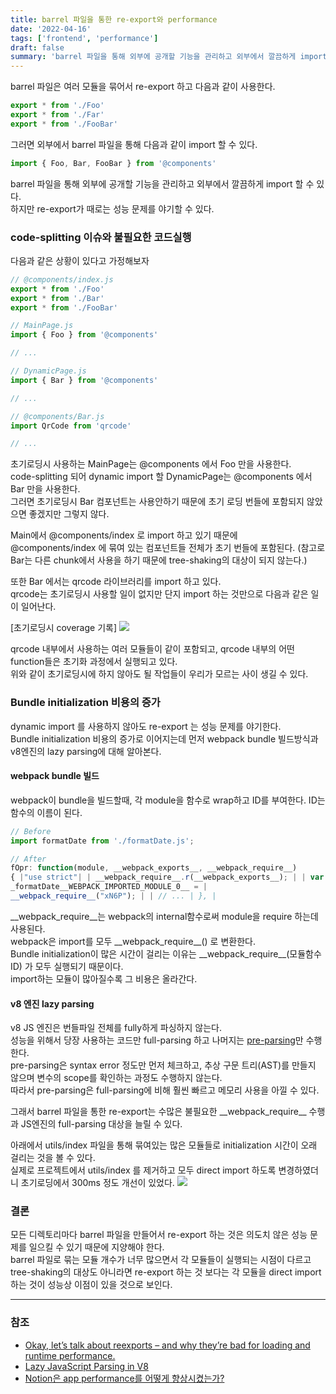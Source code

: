 ```yaml
---
title: barrel 파일을 통한 re-export와 performance
date: '2022-04-16'
tags: ['frontend', 'performance']
draft: false
summary: 'barrel 파일을 통해 외부에 공개할 기능을 관리하고 외부에서 깔끔하게 import 할 수 있다. 하지만 re-export가 때로는 성능 문제를 야기할 수 있다.'
---
```


barrel 파일은 여러 모듈을 묶어서 re-export 하고 다음과 같이 사용한다.

```js
export * from './Foo'
export * from './Far'
export * from './FooBar'
```

그러면 외부에서 barrel 파일을 통해 다음과 같이 import 할 수 있다.

```js
import { Foo, Bar, FooBar } from '@components'
```

barrel 파일을 통해 외부에 공개할 기능을 관리하고 외부에서 깔끔하게 import 할 수 있다. <br />
하지만 re-export가 때로는 성능 문제를 야기할 수 있다. <br />

### code-splitting 이슈와 불필요한 코드실행

다음과 같은 상황이 있다고 가정해보자

```js
// @components/index.js
export * from './Foo'
export * from './Bar'
export * from './FooBar'
```

```js
// MainPage.js
import { Foo } from '@components'

// ...
```

```js
// DynamicPage.js
import { Bar } from '@components'

// ...
```

```js
// @components/Bar.js
import QrCode from 'qrcode'

// ...
```

초기로딩시 사용하는 MainPage는 @components 에서 Foo 만을 사용한다. <br />
code-splitting 되어 dynamic import 할 DynamicPage는 @components 에서 Bar 만을 사용한다. <br />
그러면 초기로딩시 Bar 컴포넌트는 사용안하기 때문에 초기 로딩 번들에 포함되지 않았으면 좋겠지만 그렇지 않다.

Main에서 @components/index 로 import 하고 있기 때문에 @components/index 에 묶여 있는 컴포넌트들 전체가 초기 번들에 포함된다. (참고로 Bar는 다른 chunk에서 사용을 하기 때문에 tree-shaking의 대상이 되지 않는다.)

또한 Bar 에서는 qrcode 라이브러리를 import 하고 있다. <br />
qrcode는 초기로딩시 사용할 일이 없지만 단지 import 하는 것만으로 다음과 같은 일이 일어난다.

[초기로딩시 coverage 기록]
<img src="/static/images/coverage-qrcode.png" />

qrcode 내부에서 사용하는 여러 모듈들이 같이 포함되고, qrcode 내부의 어떤 function들은 초기화 과정에서 실행되고 있다. <br />
위와 같이 초기로딩시에 하지 않아도 될 작업들이 우리가 모르는 사이 생길 수 있다. <br />

### Bundle initialization 비용의 증가

dynamic import 를 사용하지 않아도 re-export 는 성능 문제를 야기한다. <br />
Bundle initialization 비용의 증가로 이어지는데 먼저 webpack bundle 빌드방식과 v8엔진의 lazy parsing에 대해 알아본다.

#### webpack bundle 빌드

webpack이 bundle을 빌드할때, 각 module을 함수로 wrap하고 ID를 부여한다. ID는 함수의 이름이 된다. <br />

```js
// Before
import formatDate from './formatDate.js';

// After
fOpr: function(module, __webpack_exports__, __webpack_require__)
{ |"use strict"| | __webpack_require__.r(__webpack_exports__); | | var
_formatDate__WEBPACK_IMPORTED_MODULE_0__ = |
__webpack_require__("xN6P"); | | // ... | }, |
```

\_\_webpack_require\_\_는 webpack의 internal함수로써 module을 require 하는데 사용된다. <br />
webpack은 import를 모두 \_\_webpack_require\_\_() 로 변환한다. <br />
Bundle initialization이 많은 시간이 걸리는 이유는 \_\_webpack_require\_\_(모듈함수ID) 가 모두 실행되기 때문이다. <br />
import하는 모듈이 많아질수록 그 비용은 올라간다.

#### v8 엔진 lazy parsing

v8 JS 엔진은 번들파일 전체를 fully하게 파싱하지 않는다. <br />
성능을 위해서 당장 사용하는 코드만 full-parsing 하고 나머지는 [pre-parsing](https://v8.dev/blog/preparser)만 수행한다. <br />
pre-parsing은 syntax error 정도만 먼저 체크하고, 추상 구문 트리(AST)를 만들지 않으며 변수의 scope를 확인하는 과정도 수행하지 않는다. <br />
따라서 pre-parsing은 full-parsing에 비해 훨씬 빠르고 메모리 사용을 아낄 수 있다.

그래서 barrel 파일을 통한 re-export는 수많은 불필요한 \_\_webpack_require\_\_ 수행과 JS엔진의 full-parsing 대상을 늘릴 수 있다. <br />

아래에서 utils/index 파일을 통해 묶여있는 많은 모듈들로 initialization 시간이 오래 걸리는 것을 볼 수 있다. <br />
실제로 프로젝트에서 utils/index 를 제거하고 모두 direct import 하도록 변경하였더니 초기로딩에서 300ms 정도 개선이 있었다.
<img src="/static/images/index-webpack-require.png" />

### 결론

모든 디렉토리마다 barrel 파일을 만들어서 re-export 하는 것은 의도치 않은 성능 문제를 일으킬 수 있기 때문에 지양해야 한다. <br />
barrel 파일로 묶는 모듈 개수가 너무 많으면서 각 모듈들이 실행되는 시점이 다르고 tree-shaking의 대상도 아니라면 re-export 하는 것 보다는 각 모듈을 direct import 하는 것이 성능상 이점이 있을 것으로 보인다.

---

### 참조

- [Okay, let’s talk about reexports – and why they’re bad for loading and runtime performance.](https://twitter.com/iamakulov/status/1331551351214645251)
- [Lazy JavaScript Parsing in V8](https://www.mattzeunert.com/2017/01/30/lazy-javascript-parsing-in-v8.html)
- [Notion은 app performance를 어떻게 향상시켰는가?](https://devjin-blog.com/notion-performance-enhancement/)
